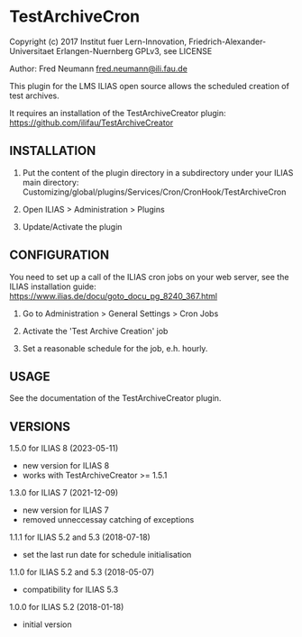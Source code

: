# TestArchiveCron

Copyright (c) 2017 Institut fuer Lern-Innovation, Friedrich-Alexander-Universitaet Erlangen-Nuernberg
GPLv3, see LICENSE

Author: Fred Neumann <fred.neumann@ili.fau.de>


This plugin for the LMS ILIAS open source allows the scheduled creation of test archives.

It requires an installation of the TestArchiveCreator plugin:
https://github.com/ilifau/TestArchiveCreator


INSTALLATION
------------
1. Put the content of the plugin directory in a subdirectory under your ILIAS main directory:
Customizing/global/plugins/Services/Cron/CronHook/TestArchiveCron

2. Open ILIAS > Administration > Plugins

3. Update/Activate the plugin


CONFIGURATION
-------------

You need to set up a call of the ILIAS cron jobs on your web server, see the ILIAS installation guide:
https://www.ilias.de/docu/goto_docu_pg_8240_367.html

1. Go to Administration > General Settings > Cron Jobs

2. Activate the 'Test Archive Creation' job

3. Set a reasonable schedule for the job, e.h. hourly.


USAGE
-----

See the documentation of the TestArchiveCreator plugin.


VERSIONS
--------

1.5.0 for ILIAS 8 (2023-05-11)
- new version for ILIAS 8
- works with TestArchiveCreator >= 1.5.1

1.3.0 for ILIAS 7 (2021-12-09)
- new version for ILIAS 7
- removed unneccessay catching of exceptions

1.1.1 for ILIAS 5.2 and 5.3 (2018-07-18)
- set the last run date for schedule initialisation

1.1.0 for ILIAS 5.2 and 5.3 (2018-05-07)
- compatibility for ILIAS 5.3

1.0.0 for ILIAS 5.2 (2018-01-18)
- initial version
